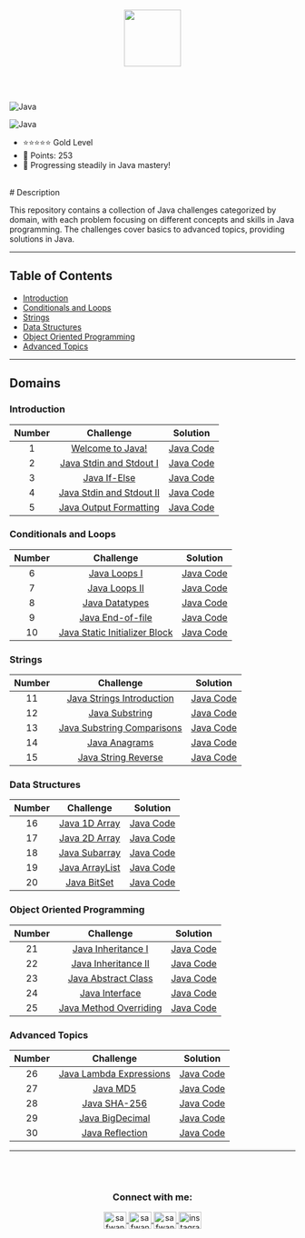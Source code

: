 <p align="center">  
	<br>
	<a href="https://www.hackerrank.com/safwannasir49">
        <img height=100 src="https://hrcdn.net/community-frontend/assets/brand/logo-new-white-green-a5cb16e0ae.svg"> 
    </a>
    <br>
    <br>
</p>


<br>

![Java](https://img.shields.io/badge/Language-Java-red?style=flat&logo=java)

![Java](https://img.shields.io/badge/Java-Gold%205%20Star-F7C52F?style=for-the-badge&logo=java&logoColor=white)

- ⭐⭐⭐⭐⭐ Gold Level  
- 🎯 Points: 253
- 🚀 Progressing steadily in Java mastery!
  
<br>
# Description

This repository contains a collection of Java challenges categorized by domain, with each problem focusing on different concepts and skills in Java programming. The challenges cover basics to advanced topics, providing solutions in Java.

---
## Table of Contents
   - [Introduction](#introduction)
   - [Conditionals and Loops](#conditionals-and-loops)
   - [Strings](#strings)
   - [Data Structures](#data-structures)
   - [Object Oriented Programming](#object-oriented-programming)
   - [Advanced Topics](#advanced-topics)

---

## Domains

### Introduction

| Number |                                 Challenge                                  |                     Solution                    |
|:------:|:--------------------------------------------------------------------------:|:-----------------------------------------------:|
|   1    | [Welcome to Java!](https://www.hackerrank.com/challenges/welcome-to-java/problem) | [Java Code](01-Welcome-To-Java.java)           |
|   2    | [Java Stdin and Stdout I](https://www.hackerrank.com/challenges/java-stdin-and-stdout-1/problem) | [Java Code](02-Java-StdIn-and-StdOut-I.java)   |
|   3    | [Java If-Else](https://www.hackerrank.com/challenges/java-if-else/problem) | [Java Code](03-Java-If-Else.java)              |
|   4    | [Java Stdin and Stdout II](https://www.hackerrank.com/challenges/java-stdin-stdout/problem) | [Java Code](04-Java-StdIn-and-StdOut-II.java)  |
|   5    | [Java Output Formatting](https://www.hackerrank.com/challenges/java-output-formatting/problem) | [Java Code](05-Java-Output-Formatting.java)    |

### Conditionals and Loops

| Number |                                 Challenge                                  |                     Solution                    |
|:------:|:--------------------------------------------------------------------------:|:-----------------------------------------------:|
|   6    | [Java Loops I](https://www.hackerrank.com/challenges/java-loops-i/problem) | [Java Code](06-Java-Loops-I.java)              |
|   7    | [Java Loops II](https://www.hackerrank.com/challenges/java-loops-ii/problem) | [Java Code](07-Java-Loops-II.java)           |
|   8    | [Java Datatypes](https://www.hackerrank.com/challenges/java-datatypes/problem) | [Java Code](08-Java-Datatypes.java)            |
|   9    | [Java End-of-file](https://www.hackerrank.com/challenges/java-end-of-file/problem) | [Java Code](09-Java-End-of-File.java)        |
|  10    | [Java Static Initializer Block](https://www.hackerrank.com/challenges/java-static-initializer-block/problem) | [Java Code](10-Java-Static-Initializer-Block.java) |

### Strings

| Number |                                 Challenge                                  |                     Solution                    |
|:------:|:--------------------------------------------------------------------------:|:-----------------------------------------------:|
|  11    | [Java Strings Introduction](https://www.hackerrank.com/challenges/java-strings-introduction/problem) | [Java Code](11-Java-Strings-Introduction.java) |
|  12    | [Java Substring](https://www.hackerrank.com/challenges/java-substring/problem) | [Java Code](12-Java-Substring.java)            |
|  13    | [Java Substring Comparisons](https://www.hackerrank.com/challenges/java-string-compare/problem) | [Java Code](13-Java-Substring-Comparisons.java) |
|  14    | [Java Anagrams](https://www.hackerrank.com/challenges/java-anagrams/problem) | [Java Code](14-Java-Anagrams.java)             |
|  15    | [Java String Reverse](https://www.hackerrank.com/challenges/java-string-reverse/problem) | [Java Code](15-Java-String-Reverse.java)       |

### Data Structures

| Number |                                 Challenge                                  |                     Solution                    |
|:------:|:--------------------------------------------------------------------------:|:-----------------------------------------------:|
|  16    | [Java 1D Array](https://www.hackerrank.com/challenges/java-1d-array-introduction/problem) | [Java Code](16-Java-1D-Array.java)            |
|  17    | [Java 2D Array](https://www.hackerrank.com/challenges/java-2d-array/problem) | [Java Code](17-Java-2D-Array.java)             |
|  18    | [Java Subarray](https://www.hackerrank.com/challenges/java-negative-subarray/problem) | [Java Code](18-Java-Subarray.java)            |
|  19    | [Java ArrayList](https://www.hackerrank.com/challenges/java-arraylist/problem) | [Java Code](19-Java-ArrayList.java)           |
|  20    | [Java BitSet](https://www.hackerrank.com/challenges/java-bitset/problem) | [Java Code](20-Java-BitSet.java)               |

### Object Oriented Programming

| Number |                                 Challenge                                  |                     Solution                    |
|:------:|:--------------------------------------------------------------------------:|:-----------------------------------------------:|
|  21    | [Java Inheritance I](https://www.hackerrank.com/challenges/java-inheritance-1/problem) | [Java Code](21-Java-Inheritance-I.java)       |
|  22    | [Java Inheritance II](https://www.hackerrank.com/challenges/java-inheritance-2/problem) | [Java Code](22-Java-Inheritance-II.java)      |
|  23    | [Java Abstract Class](https://www.hackerrank.com/challenges/java-abstract-class/problem) | [Java Code](23-Java-Abstract-Class.java)      |
|  24    | [Java Interface](https://www.hackerrank.com/challenges/java-interface/problem) | [Java Code](24-Java-Interface.java)           |
|  25    | [Java Method Overriding](https://www.hackerrank.com/challenges/java-method-overriding/problem) | [Java Code](25-Java-Method-Overriding.java)   |

### Advanced Topics

| Number |                                 Challenge                                  |                     Solution                    |
|:------:|:--------------------------------------------------------------------------:|:-----------------------------------------------:|
|  26    | [Java Lambda Expressions](https://www.hackerrank.com/challenges/java-lambda-expressions/problem) | [Java Code](26-Java-Lambda-Expressions.java)   |
|  27    | [Java MD5](https://www.hackerrank.com/challenges/java-md5/problem) | [Java Code](27-Java-MD5.java)                   |
|  28    | [Java SHA-256](https://www.hackerrank.com/challenges/sha-256/problem) | [Java Code](28-Java-SHA-256.java)               |
|  29    | [Java BigDecimal](https://www.hackerrank.com/challenges/java-bigdecimal/problem) | [Java Code](29-Java-BigDecimal.java)           |
|  30    | [Java Reflection](https://www.hackerrank.com/challenges/java-reflection-attributes/problem) | [Java Code](30-Java-Reflection.java)           |

---

<!-- Contact Section --> 
<br>
<br>
<h3 align="center">Connect with me:</h3>
<p align="center">
    <a href="mailto:safwannasir49@gmail.com" target="blank">
        <img align="center" src="https://www.svgrepo.com/show/484206/mail.svg" alt="safwannasir49@gmail.com" height="30" width="40" />
    </a>
    <a href="https://twitter.com/SafwanNasir49" target="blank">
        <img align="center" src="https://raw.githubusercontent.com/rahuldkjain/github-profile-readme-generator/master/src/images/icons/Social/twitter.svg" alt="safwannasir" height="30" width="40" />
    </a>
    <a href="https://linkedin.com/in/safwan-nasir-955745219" target="blank">
        <img align="center" src="https://raw.githubusercontent.com/rahuldkjain/github-profile-readme-generator/master/src/images/icons/Social/linked-in-alt.svg" alt="safwan_nasir_linkedin" height="30" width="40" />
    </a>
    <a href="https://www.instagram.com/safwan_nasir_/" target="_blank" rel="noopener noreferrer nofollow">
        <img align="center" src="https://raw.githubusercontent.com/rahuldkjain/github-profile-readme-generator/master/src/images/icons/Social/instagram.svg" alt="instagram" height="30" width="40">
    </a>
</p>


<br><br><br>

